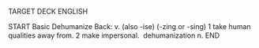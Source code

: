 TARGET DECK
ENGLISH

START
Basic
Dehumanize
Back: v. (also -ise) (-zing or -sing) 1 take human qualities away from. 2 make impersonal.  dehumanization n.
END
